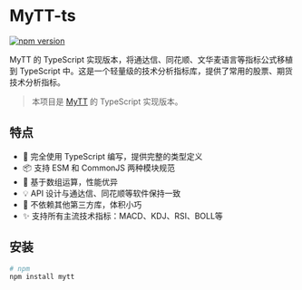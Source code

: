# MyTT-ts

[![npm version](https://badge.fury.io/js/mytt-ts.svg)](https://www.npmjs.com/package/mytt-ts)

MyTT 的 TypeScript 实现版本，将通达信、同花顺、文华麦语言等指标公式移植到 TypeScript 中。这是一个轻量级的技术分析指标库，提供了常用的股票、期货技术分析指标。

> 本项目是 [MyTT](https://github.com/mpquant/MyTT) 的 TypeScript 实现版本。

## 特点

- 🎯 完全使用 TypeScript 编写，提供完整的类型定义
- 📦 支持 ESM 和 CommonJS 两种模块规范
- 🚀 基于数组运算，性能优异
- 💡 API 设计与通达信、同花顺等软件保持一致
- 🔧 不依赖其他第三方库，体积小巧
- ✨ 支持所有主流技术指标：MACD、KDJ、RSI、BOLL等

## 安装

```bash
# npm
npm install mytt 